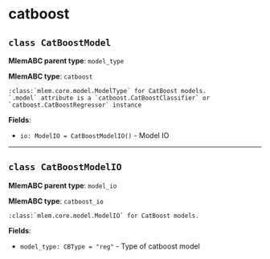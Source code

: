 # catboost

## `class CatBoostModel`

**MlemABC parent type**: `model_type`

**MlemABC type**: `catboost`

    :class:`mlem.core.model.ModelType` for CatBoost models.
    `.model` attribute is a `catboost.CatBoostClassifier` or
    `catboost.CatBoostRegressor` instance

**Fields**:

- `io: ModelIO = CatBoostModelIO()` - Model IO

---

## `class CatBoostModelIO`

**MlemABC parent type**: `model_io`

**MlemABC type**: `catboost_io`

    :class:`mlem.core.model.ModelIO` for CatBoost models.

**Fields**:

- `model_type: CBType = "reg"` - Type of catboost model
